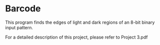 # Barcode

This program finds the edges of light and dark regions of an 8-bit binary input pattern.

For a detailed description of this project, please refer to Project 3.pdf
